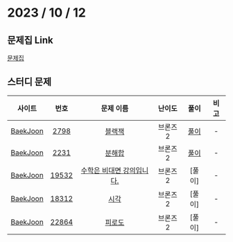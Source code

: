 # 2023 / 10 / 12

## 문제집 Link

[문제집](https://github.com/tony9402/baekjoon/tree/main/brute_force)

## 스터디 문제

|                사이트                |                      번호                      |                         문제 이름                         | 난이도 |  풀이  | 비고 |
| :----------------------------------: | :--------------------------------------------: | :-------------------------------------------------------: | :----: | :----: | :--: |
| [BaekJoon](https://www.acmicpc.net/) |  [2798](https://www.acmicpc.net/problem/2798)  |      [블랙잭](https://www.acmicpc.net/problem/2798)       | 브론즈2  | [풀이](../../../../BaekJoon/Solutions/2798_블랙잭/) |  -   |
| [BaekJoon](https://www.acmicpc.net/) |  [2231](https://www.acmicpc.net/problem/2231)  |     [분해합](https://www.acmicpc.net/problem/2231)     | 브론즈2  | [풀이](../../../../BaekJoon/Solutions/2231_분해합/) |  -   |
| [BaekJoon](https://www.acmicpc.net/) | [19532](https://www.acmicpc.net/problem/19532) | [수학은 비대면 강의입니다.](https://www.acmicpc.net/problem/19532) | 브론즈2  | [풀이] |  -   |
| [BaekJoon](https://www.acmicpc.net/) |  [18312](https://www.acmicpc.net/problem/18312)  |   [시각](https://www.acmicpc.net/problem/18312)   | 브론즈2  | [풀이] |  -   |
| [BaekJoon](https://www.acmicpc.net/) |  [22864](https://www.acmicpc.net/problem/22864)  |     [피로도](https://www.acmicpc.net/problem/22864)     | 브론즈2  | [풀이] |  -   |
